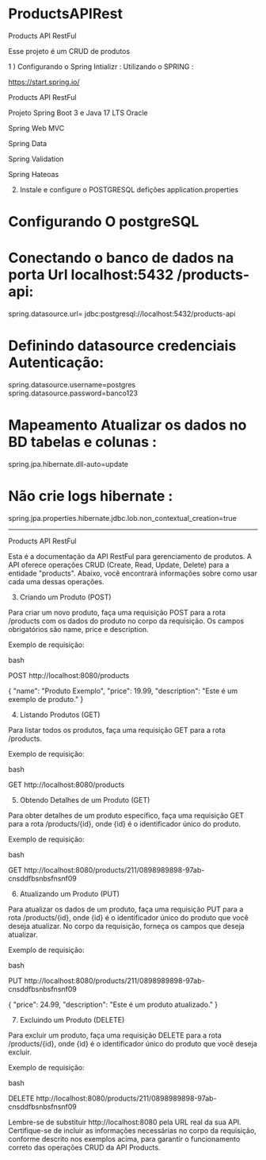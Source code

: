 # ProductsAPIRest

Products API RestFul 

Esse projeto é um CRUD de produtos 

1 ) Configurando o Spring Intializr :
Utilizando o SPRING : 

https://start.spring.io/ 

Products API RestFul

Projeto Spring Boot 3  e  Java 17 LTS Oracle 

Spring Web MVC

Spring Data 

Spring Validation 

Spring Hateoas 

2) Instale e configure o POSTGRESQL defições application.properties

# Configurando O postgreSQL 

# Conectando o banco de dados na porta Url  localhost:5432 /products-api:
spring.datasource.url= jdbc:postgresql://localhost:5432/products-api

# Definindo datasource credenciais Autenticação:
spring.datasource.username=postgres
spring.datasource.password=banco123

# Mapeamento Atualizar os dados no BD tabelas e colunas :
spring.jpa.hibernate.dll-auto=update

# Não crie logs hibernate  :
spring.jpa.properties.hibernate.jdbc.lob.non_contextual_creation=true

--------------------------------------------------------------------------------------------------------------------------------------------------------------------------------

Products API RestFul

Esta é a documentação da API RestFul para gerenciamento de produtos. A API oferece operações CRUD (Create, Read, Update, Delete) para a entidade "products". 
Abaixo, você encontrará informações sobre como usar cada uma dessas operações.

3) Criando um Produto (POST)

Para criar um novo produto, faça uma requisição POST para a rota /products com os dados do produto no corpo da requisição. Os campos obrigatórios são name, price e description.

Exemplo de requisição:

bash

POST http://localhost:8080/products

{
  "name": "Produto Exemplo",
  "price": 19.99,
  "description": "Este é um exemplo de produto."
}

4) Listando Produtos (GET)

Para listar todos os produtos, faça uma requisição GET para a rota /products.

Exemplo de requisição:

bash

GET http://localhost:8080/products

5) Obtendo Detalhes de um Produto (GET)

Para obter detalhes de um produto específico, faça uma requisição GET para a rota /products/{id}, onde {id} é o identificador único do produto.

Exemplo de requisição:

bash

GET http://localhost:8080/products/211/0898989898-97ab-cnsddfbsnbsfnsnf09

6) Atualizando um Produto (PUT)

Para atualizar os dados de um produto, faça uma requisição PUT para a rota /products/{id}, onde {id} é o identificador único do produto que você deseja atualizar. No corpo da requisição, forneça os campos que deseja atualizar.

Exemplo de requisição:

bash

PUT http://localhost:8080/products/211/0898989898-97ab-cnsddfbsnbsfnsnf09

{
  "price": 24.99,
  "description": "Este é um produto atualizado."
}

7) Excluindo um Produto (DELETE)

Para excluir um produto, faça uma requisição DELETE para a rota /products/{id}, onde {id} é o identificador único do produto que você deseja excluir.

Exemplo de requisição:

bash

DELETE http://localhost:8080/products/211/0898989898-97ab-cnsddfbsnbsfnsnf09

Lembre-se de substituir http://localhost:8080 pela URL real da sua API. Certifique-se de incluir as informações necessárias no corpo da requisição, conforme descrito nos exemplos acima, para garantir o funcionamento correto das operações CRUD da API Products.

